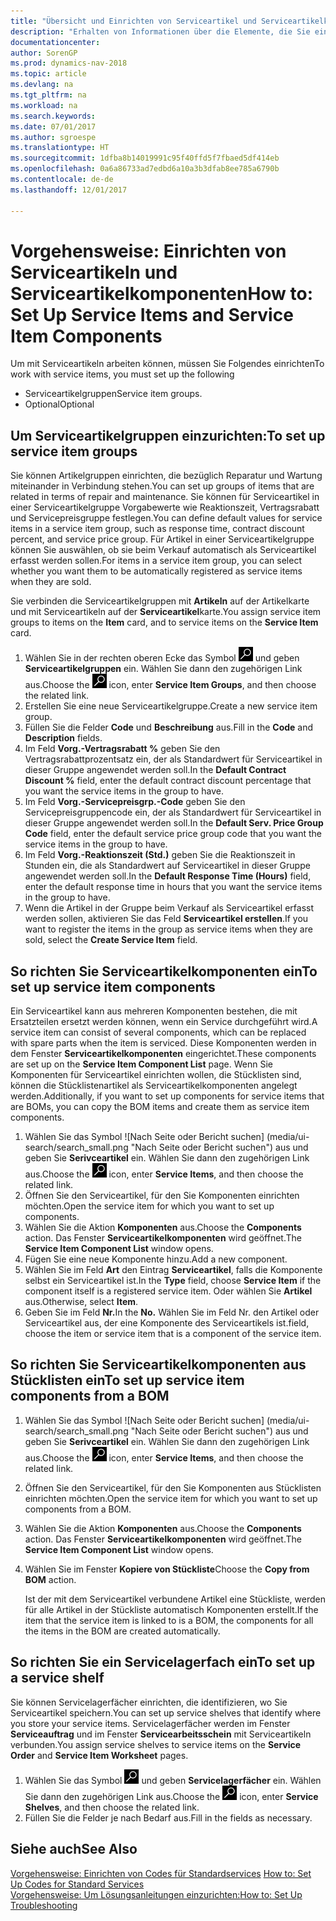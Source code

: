 ```yaml
---
title: "Übersicht und Einrichten von Serviceartikel und Serviceartikelkomponenten"
description: "Erhalten von Informationen über die Elemente, die Sie einrichten müssen, bevor Sie Serviceartikel, einschließlich Vorgabewerte wie Reaktionszeit, Vertragsrabatt, und Servicepreisgruppen verwenden können."
documentationcenter: 
author: SorenGP
ms.prod: dynamics-nav-2018
ms.topic: article
ms.devlang: na
ms.tgt_pltfrm: na
ms.workload: na
ms.search.keywords: 
ms.date: 07/01/2017
ms.author: sgroespe
ms.translationtype: HT
ms.sourcegitcommit: 1dfba8b14019991c95f40ffd5f7fbaed5df414eb
ms.openlocfilehash: 0a6a86733ad7edbd6a10a3b3dfab8ee785a6790b
ms.contentlocale: de-de
ms.lasthandoff: 12/01/2017

---
```

# <a name="how-to-set-up-service-items-and-service-item-components"></a><span data-ttu-id="ec4aa-103">Vorgehensweise: Einrichten von Serviceartikeln und Serviceartikelkomponenten</span><span class="sxs-lookup"><span data-stu-id="ec4aa-103">How to: Set Up Service Items and Service Item Components</span></span>
<span data-ttu-id="ec4aa-104">Um mit Serviceartikeln arbeiten können, müssen Sie Folgendes einrichten</span><span class="sxs-lookup"><span data-stu-id="ec4aa-104">To work with service items, you must set up the following</span></span>

* <span data-ttu-id="ec4aa-105">Serviceartikelgruppen</span><span class="sxs-lookup"><span data-stu-id="ec4aa-105">Service item groups.</span></span> 
* <span data-ttu-id="ec4aa-106">Optional</span><span class="sxs-lookup"><span data-stu-id="ec4aa-106">Optional</span></span>

## <a name="to-set-up-service-item-groups"></a><span data-ttu-id="ec4aa-107">Um Serviceartikelgruppen einzurichten:</span><span class="sxs-lookup"><span data-stu-id="ec4aa-107">To set up service item groups</span></span>
<span data-ttu-id="ec4aa-108">Sie können Artikelgruppen einrichten, die bezüglich Reparatur und Wartung miteinander in Verbindung stehen.</span><span class="sxs-lookup"><span data-stu-id="ec4aa-108">You can set up groups of items that are related in terms of repair and maintenance.</span></span> <span data-ttu-id="ec4aa-109">Sie können für Serviceartikel in einer Serviceartikelgruppe Vorgabewerte wie Reaktionszeit, Vertragsrabatt und Servicepreisgruppe festlegen.</span><span class="sxs-lookup"><span data-stu-id="ec4aa-109">You can define default values for service items in a service item group, such as response time, contract discount percent, and service price group.</span></span> <span data-ttu-id="ec4aa-110">Für Artikel in einer Serviceartikelgruppe können Sie auswählen, ob sie beim Verkauf automatisch als Serviceartikel erfasst werden sollen.</span><span class="sxs-lookup"><span data-stu-id="ec4aa-110">For items in a service item group, you can select whether you want them to be automatically registered as service items when they are sold.</span></span>  
  
<span data-ttu-id="ec4aa-111">Sie verbinden die Serviceartikelgruppen mit **Artikeln** auf der Artikelkarte und mit Serviceartikeln auf der **Serviceartikel**karte.</span><span class="sxs-lookup"><span data-stu-id="ec4aa-111">You assign service item groups to items on the **Item** card, and to service items on the **Service Item** card.</span></span>  
  
1. <span data-ttu-id="ec4aa-112">Wählen Sie in der rechten oberen Ecke das Symbol ![Nach Seite oder Bericht suchen](media/ui-search/search_small.png "Nach Seite oder Bericht suchen") und geben **Serviceartikelgruppen** ein. Wählen Sie dann den zugehörigen Link aus.</span><span class="sxs-lookup"><span data-stu-id="ec4aa-112">Choose the ![Search for Page or Report](media/ui-search/search_small.png "Search for Page or Report icon") icon, enter **Service Item Groups**, and then choose the related link.</span></span>  
2. <span data-ttu-id="ec4aa-113">Erstellen Sie eine neue Serviceartikelgruppe.</span><span class="sxs-lookup"><span data-stu-id="ec4aa-113">Create a new service item group.</span></span>  
3. <span data-ttu-id="ec4aa-114">Füllen Sie die Felder **Code** und **Beschreibung** aus.</span><span class="sxs-lookup"><span data-stu-id="ec4aa-114">Fill in the **Code** and **Description** fields.</span></span>  
4. <span data-ttu-id="ec4aa-115">Im Feld **Vorg.-Vertragsrabatt %** geben Sie den Vertragsrabattprozentsatz ein, der als Standardwert für Serviceartikel in dieser Gruppe angewendet werden soll.</span><span class="sxs-lookup"><span data-stu-id="ec4aa-115">In the **Default Contract Discount %** field, enter the default contract discount percentage that you want the service items in the group to have.</span></span>  
5. <span data-ttu-id="ec4aa-116">Im Feld **Vorg.-Servicepreisgrp.-Code** geben Sie den Servicepreisgruppencode ein, der als Standardwert für Serviceartikel in dieser Gruppe angewendet werden soll.</span><span class="sxs-lookup"><span data-stu-id="ec4aa-116">In the **Default Serv. Price Group Code** field, enter the default service price group code that you want the service items in the group to have.</span></span>  
6. <span data-ttu-id="ec4aa-117">Im Feld **Vorg.-Reaktionszeit (Std.)** geben Sie die Reaktionszeit in Stunden ein, die als Standardwert auf Serviceartikel in dieser Gruppe angewendet werden soll.</span><span class="sxs-lookup"><span data-stu-id="ec4aa-117">In the **Default Response Time (Hours)** field, enter the default response time in hours that you want the service items in the group to have.</span></span>  
7. <span data-ttu-id="ec4aa-118">Wenn die Artikel in der Gruppe beim Verkauf als Serviceartikel erfasst werden sollen, aktivieren Sie das Feld **Serviceartikel erstellen**.</span><span class="sxs-lookup"><span data-stu-id="ec4aa-118">If you want to register the items in the group as service items when they are sold, select the **Create Service Item** field.</span></span>  

## <a name="to-set-up-service-item-components"></a><span data-ttu-id="ec4aa-119">So richten Sie Serviceartikelkomponenten ein</span><span class="sxs-lookup"><span data-stu-id="ec4aa-119">To set up service item components</span></span>
<span data-ttu-id="ec4aa-120">Ein Serviceartikel kann aus mehreren Komponenten bestehen, die mit Ersatzteilen ersetzt werden können, wenn ein Service durchgeführt wird.</span><span class="sxs-lookup"><span data-stu-id="ec4aa-120">A service item can consist of several components, which can be replaced with spare parts when the item is serviced.</span></span> <span data-ttu-id="ec4aa-121">Diese Komponenten werden in dem Fenster **Serviceartikelkomponenten** eingerichtet.</span><span class="sxs-lookup"><span data-stu-id="ec4aa-121">These components are set up on the **Service Item Component List** page.</span></span> <span data-ttu-id="ec4aa-122">Wenn Sie Komponenten für Serviceartikel einrichten wollen, die Stücklisten sind, können die Stücklistenartikel als Serviceartikelkomponenten angelegt werden.</span><span class="sxs-lookup"><span data-stu-id="ec4aa-122">Additionally, if you want to set up components for service items that are BOMs, you can copy the BOM items and create them as service item components.</span></span> 
  
1. <span data-ttu-id="ec4aa-123">Wählen Sie das Symbol ![Nach Seite oder Bericht suchen] (media/ui-search/search_small.png "Nach Seite oder Bericht suchen") aus und geben Sie **Serivceartikel** ein. Wählen Sie dann den zugehörigen Link aus.</span><span class="sxs-lookup"><span data-stu-id="ec4aa-123">Choose the ![Search for Page or Report](media/ui-search/search_small.png "Search for Page or Report icon") icon, enter **Service Items**, and then choose the related link.</span></span> 
2. <span data-ttu-id="ec4aa-124">Öffnen Sie den Serviceartikel, für den Sie Komponenten einrichten möchten.</span><span class="sxs-lookup"><span data-stu-id="ec4aa-124">Open the service item for which you want to set up components.</span></span>  
3. <span data-ttu-id="ec4aa-125">Wählen Sie die Aktion **Komponenten** aus.</span><span class="sxs-lookup"><span data-stu-id="ec4aa-125">Choose the **Components** action.</span></span> <span data-ttu-id="ec4aa-126">Das Fenster **Serviceartikelkomponenten** wird geöffnet.</span><span class="sxs-lookup"><span data-stu-id="ec4aa-126">The **Service Item Component List** window opens.</span></span>  
4. <span data-ttu-id="ec4aa-127">Fügen Sie eine neue Komponente hinzu.</span><span class="sxs-lookup"><span data-stu-id="ec4aa-127">Add a new component.</span></span>  
5. <span data-ttu-id="ec4aa-128">Wählen Sie im Feld **Art** den Eintrag **Serviceartikel**, falls die Komponente selbst ein Serviceartikel ist.</span><span class="sxs-lookup"><span data-stu-id="ec4aa-128">In the **Type** field, choose **Service Item** if the component itself is a registered service item.</span></span> <span data-ttu-id="ec4aa-129">Oder wählen Sie **Artikel** aus.</span><span class="sxs-lookup"><span data-stu-id="ec4aa-129">Otherwise, select **Item**.</span></span>  
6. <span data-ttu-id="ec4aa-130">Geben Sie im Feld **Nr.**</span><span class="sxs-lookup"><span data-stu-id="ec4aa-130">In the **No.**</span></span> <span data-ttu-id="ec4aa-131">Wählen Sie im Feld Nr. den Artikel oder Serviceartikel aus, der eine Komponente des Serviceartikels ist.</span><span class="sxs-lookup"><span data-stu-id="ec4aa-131">field, choose the item or service item that is a component of the service item.</span></span>  

## <a name="to-set-up-service-item-components-from-a-bom"></a><span data-ttu-id="ec4aa-132">So richten Sie Serviceartikelkomponenten aus Stücklisten ein</span><span class="sxs-lookup"><span data-stu-id="ec4aa-132">To set up service item components from a BOM</span></span>
1.  <span data-ttu-id="ec4aa-133">Wählen Sie das Symbol ![Nach Seite oder Bericht suchen] (media/ui-search/search_small.png "Nach Seite oder Bericht suchen") aus und geben Sie **Serivceartikel** ein. Wählen Sie dann den zugehörigen Link aus.</span><span class="sxs-lookup"><span data-stu-id="ec4aa-133">Choose the ![Search for Page or Report](media/ui-search/search_small.png "Search for Page or Report icon") icon, enter **Service Items**, and then choose the related link.</span></span>  
2. <span data-ttu-id="ec4aa-134">Öffnen Sie den Serviceartikel, für den Sie Komponenten aus Stücklisten einrichten möchten.</span><span class="sxs-lookup"><span data-stu-id="ec4aa-134">Open the service item for which you want to set up components from a BOM.</span></span>  
3. <span data-ttu-id="ec4aa-135">Wählen Sie die Aktion **Komponenten** aus.</span><span class="sxs-lookup"><span data-stu-id="ec4aa-135">Choose the **Components** action.</span></span> <span data-ttu-id="ec4aa-136">Das Fenster **Serviceartikelkomponenten** wird geöffnet.</span><span class="sxs-lookup"><span data-stu-id="ec4aa-136">The **Service Item Component List** window opens.</span></span>  
4. <span data-ttu-id="ec4aa-137">Wählen Sie im Fenster **Kopiere von Stückliste**</span><span class="sxs-lookup"><span data-stu-id="ec4aa-137">Choose the **Copy from BOM** action.</span></span>  
  
    <span data-ttu-id="ec4aa-138">Ist der mit dem Serviceartikel verbundene Artikel eine Stückliste, werden für alle Artikel in der Stückliste automatisch Komponenten erstellt.</span><span class="sxs-lookup"><span data-stu-id="ec4aa-138">If the item that the service item is linked to is a BOM, the components for all the items in the BOM are created automatically.</span></span>  

## <a name="to-set-up-a-service-shelf"></a><span data-ttu-id="ec4aa-139">So richten Sie ein Servicelagerfach ein</span><span class="sxs-lookup"><span data-stu-id="ec4aa-139">To set up a service shelf</span></span>
<span data-ttu-id="ec4aa-140">Sie können Servicelagerfächer einrichten, die identifizieren, wo Sie Serviceartikel speichern.</span><span class="sxs-lookup"><span data-stu-id="ec4aa-140">You can set up service shelves that identify where you store your service items.</span></span> <span data-ttu-id="ec4aa-141">Servicelagerfächer werden im Fenster **Serviceauftrag** und im Fenster **Servicearbeitsschein** mit Serviceartikeln verbunden.</span><span class="sxs-lookup"><span data-stu-id="ec4aa-141">You assign service shelves to service items on the **Service Order** and **Service Item Worksheet** pages.</span></span>  
  
1. <span data-ttu-id="ec4aa-142">Wählen Sie das Symbol ![Nach Seite oder Bericht suchen](media/ui-search/search_small.png "Nach Seite oder Bericht suchen") und geben **Servicelagerfächer** ein. Wählen Sie dann den zugehörigen Link aus.</span><span class="sxs-lookup"><span data-stu-id="ec4aa-142">Choose the ![Search for Page or Report](media/ui-search/search_small.png "Search for Page or Report icon") icon, enter **Service Shelves**, and then choose the related link.</span></span>
2. <span data-ttu-id="ec4aa-143">Füllen Sie die Felder je nach Bedarf aus.</span><span class="sxs-lookup"><span data-stu-id="ec4aa-143">Fill in the fields as necessary.</span></span>

## <a name="see-also"></a><span data-ttu-id="ec4aa-144">Siehe auch</span><span class="sxs-lookup"><span data-stu-id="ec4aa-144">See Also</span></span>
<span data-ttu-id="ec4aa-145">[Vorgehensweise: Einrichten von Codes für Standardservices](service-how-setup-service-coding.md) </span><span class="sxs-lookup"><span data-stu-id="ec4aa-145">[How to: Set Up Codes for Standard Services](service-how-setup-service-coding.md) </span></span>  
[<span data-ttu-id="ec4aa-146">Vorgehensweise: Um Lösungsanleitungen einzurichten:</span><span class="sxs-lookup"><span data-stu-id="ec4aa-146">How to: Set Up Troubleshooting</span></span>](service-how-setup-troubleshooting.md)
